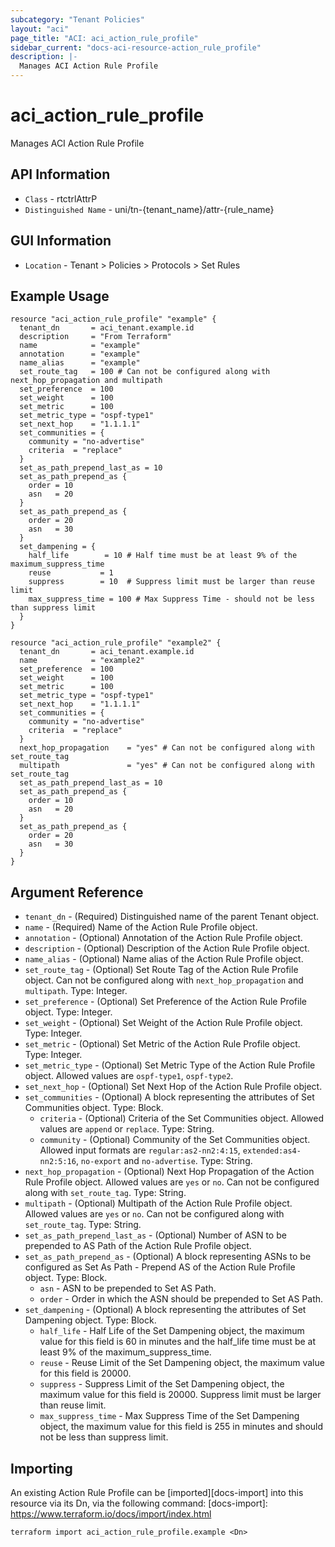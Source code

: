 ```yaml
---
subcategory: "Tenant Policies"
layout: "aci"
page_title: "ACI: aci_action_rule_profile"
sidebar_current: "docs-aci-resource-action_rule_profile"
description: |-
  Manages ACI Action Rule Profile
---
```


# aci_action_rule_profile #

Manages ACI Action Rule Profile

## API Information ##

* `Class` - rtctrlAttrP
* `Distinguished Name` - uni/tn-{tenant_name}/attr-{rule_name}

## GUI Information ##

* `Location` - Tenant > Policies > Protocols > Set Rules

## Example Usage ##

```hcl
resource "aci_action_rule_profile" "example" {
  tenant_dn       = aci_tenant.example.id
  description     = "From Terraform"
  name            = "example"
  annotation      = "example"
  name_alias      = "example"
  set_route_tag   = 100 # Can not be configured along with next_hop_propagation and multipath
  set_preference  = 100
  set_weight      = 100
  set_metric      = 100
  set_metric_type = "ospf-type1"
  set_next_hop    = "1.1.1.1"
  set_communities = {
    community = "no-advertise"
    criteria  = "replace"
  }
  set_as_path_prepend_last_as = 10
  set_as_path_prepend_as {
    order = 10
    asn   = 20
  }
  set_as_path_prepend_as {
    order = 20
    asn   = 30
  }
  set_dampening = {
    half_life        = 10 # Half time must be at least 9% of the maximum_suppress_time
    reuse           = 1
    suppress        = 10  # Suppress limit must be larger than reuse limit
    max_suppress_time = 100 # Max Suppress Time - should not be less than suppress limit
  }
}

resource "aci_action_rule_profile" "example2" {
  tenant_dn       = aci_tenant.example.id
  name            = "example2"
  set_preference  = 100
  set_weight      = 100
  set_metric      = 100
  set_metric_type = "ospf-type1"
  set_next_hop    = "1.1.1.1"
  set_communities = {
    community = "no-advertise"
    criteria  = "replace"
  }
  next_hop_propagation    = "yes" # Can not be configured along with set_route_tag
  multipath               = "yes" # Can not be configured along with set_route_tag
  set_as_path_prepend_last_as = 10
  set_as_path_prepend_as {
    order = 10
    asn   = 20
  }
  set_as_path_prepend_as {
    order = 20
    asn   = 30
  }
}
```

## Argument Reference ##

* `tenant_dn` - (Required) Distinguished name of the parent Tenant object.
* `name` - (Required) Name of the Action Rule Profile object.
* `annotation` - (Optional) Annotation of the Action Rule Profile object.
* `description` - (Optional) Description of the Action Rule Profile object.
* `name_alias` - (Optional) Name alias of the Action Rule Profile object.
* `set_route_tag` - (Optional) Set Route Tag of the Action Rule Profile object. Can not be configured along with `next_hop_propagation` and `multipath`. Type: Integer.
* `set_preference` - (Optional) Set Preference of the Action Rule Profile object. Type: Integer.
* `set_weight` - (Optional) Set Weight of the Action Rule Profile object. Type: Integer.
* `set_metric` - (Optional) Set Metric of the Action Rule Profile object. Type: Integer.
* `set_metric_type` - (Optional) Set Metric Type of the Action Rule Profile object. Allowed values are `ospf-type1`, `ospf-type2`.
* `set_next_hop` - (Optional) Set Next Hop of the Action Rule Profile object.
* `set_communities` - (Optional) A block representing the attributes of Set Communities object. Type: Block.
  * `criteria` - (Optional) Criteria of the Set Communities object. Allowed values are `append` or `replace`. Type: String.
  * `community` - (Optional) Community of the Set Communities object. Allowed input formats are `regular:as2-nn2:4:15`, `extended:as4-nn2:5:16`, `no-export` and `no-advertise`. Type: String.
* `next_hop_propagation` - (Optional) Next Hop Propagation of the Action Rule Profile object. Allowed values are `yes` or `no`. Can not be configured along with `set_route_tag`. Type: String.
* `multipath` - (Optional) Multipath of the Action Rule Profile object. Allowed values are `yes` or `no`. Can not be configured along with `set_route_tag`. Type: String.
* `set_as_path_prepend_last_as` - (Optional) Number of ASN to be prepended to AS Path of the Action Rule Profile object.
* `set_as_path_prepend_as` - (Optional) A block representing ASNs to be configured as Set As Path - Prepend AS of the Action Rule Profile object. Type: Block.
  * `asn` - ASN to be prepended to Set AS Path.
  * `order` - Order in which the ASN should be prepended to Set AS Path.
* `set_dampening` - (Optional) A block representing the attributes of Set Dampening object. Type: Block.
  * `half_life` - Half Life of the Set Dampening object, the maximum value for this field is 60 in minutes and the half_life time must be at least 9% of the maximum_suppress_time.
  * `reuse` - Reuse Limit of the Set Dampening object, the maximum value for this field is 20000.
  * `suppress` - Suppress Limit of the Set Dampening object, the maximum value for this field is 20000. Suppress limit must be larger than reuse limit.
  * `max_suppress_time` - Max Suppress Time of the Set Dampening object, the maximum value for this field is 255 in minutes and should not be less than suppress limit.

## Importing ##

An existing Action Rule Profile can be [imported][docs-import] into this resource via its Dn, via the following command:
[docs-import]: https://www.terraform.io/docs/import/index.html

```
terraform import aci_action_rule_profile.example <Dn>
```
